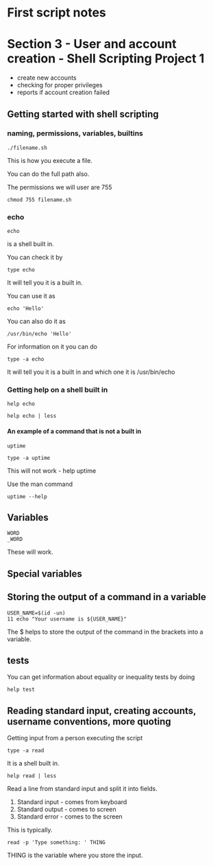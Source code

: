 # First script notes
# Section 3 - User and account creation - Shell Scripting Project 1

* create new accounts
* checking for proper privileges
* reports if account creation failed

## Getting started with shell scripting

### naming, permissions, variables, builtins

	./filename.sh

This is how you execute a file.

You can do the full path also.

The permissions we will user are 755

	chmod 755 filename.sh

### echo

	echo

is a shell built in.

You can check it by

	type echo

It will tell you it is a built in.

You can use it as

	echo 'Hello'

You can also do it as

	/usr/bin/echo 'Hello'

For information on it you can do

	type -a echo

It will tell you it is a built in and which one it is /usr/bin/echo

### Getting help on a shell built in

	help echo

	help echo | less

#### An example of a command that is not a built in

	uptime

	type -a uptime

This will not work - help uptime

Use the man command

	uptime --help

## Variables

	WORD
	_WORD

These will work.

## Special variables

## Storing the output of a command in a variable

	USER_NAME=$(id -un)
	11 echo "Your username is ${USER_NAME}"

The $ helps to store the output of the command in the brackets into a variable.

## tests

You can get information about equality or inequality tests by doing

	help test

## Reading standard input, creating accounts, username conventions, more quoting

Getting input from a person executing the script

	type -a read

It is a shell built in.

	help read | less

Read a line from standard input and split it into fields.

1. Standard input - comes from keyboard
2. Standard output - comes to screen
3. Standard error - comes to the screen

This is typically.

	read -p 'Type something: ' THING

THING is the variable where you store the input.

    

